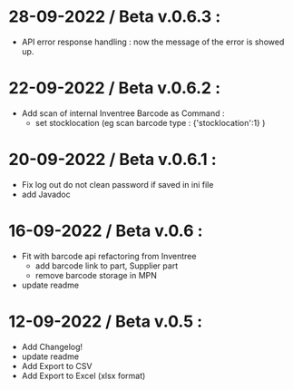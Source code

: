 # 28-09-2022 / Beta v.0.6.3 :
  * API error response handling : now the message of the error is showed up.

# 22-09-2022 / Beta v.0.6.2 :
  * Add scan of internal Inventree Barcode as Command : 
      -  set stocklocation (eg scan barcode type : {'stocklocation':1} )

# 20-09-2022 / Beta v.0.6.1 :
  * Fix log out do not clean password if saved in ini file
  * add Javadoc

# 16-09-2022 / Beta v.0.6 :
  * Fit with barcode api refactoring from Inventree 
      * add barcode link to part, Supplier part
      * remove barcode storage in MPN
  * update readme

# 12-09-2022 / Beta v.0.5 :
  * Add Changelog!
  * update readme
  * Add Export to CSV
  * Add Export to Excel (xlsx format)